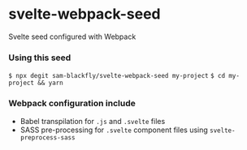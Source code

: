 # svelte-webpack-seed
Svelte seed configured with Webpack

### Using this seed

`$ npx degit sam-blackfly/svelte-webpack-seed my-project`
`$ cd my-project && yarn`


### Webpack configuration include
- Babel transpilation for `.js` and `.svelte` files
- SASS pre-processing for `.svelte` component files using `svelte-preprocess-sass`
